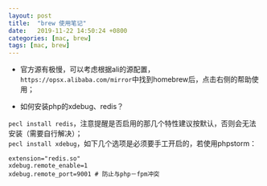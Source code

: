 ```yaml
---
layout: post
title:  "brew 使用笔记"
date:   2019-11-22 14:50:24 +0800
categories: [mac, brew]
tags: [mac, brew]
---
```



* 官方源有极慢，可以考虑根据ali的源配置，`https://opsx.alibaba.com/mirror`中找到homebrew后，点击右侧的帮助使用；  

* 如何安装php的xdebug、redis？

`pecl install redis`，注意提醒是否启用的那几个特性建议按默认，否则会无法安装（需要自行解决）；  
`pecl install xdebug`，如下几个选项是必须要手工开启的，若使用phpstorm：  
```
extension="redis.so"
xdebug.remote_enable=1
xdebug.remote_port=9001 # 防止与php－fpm冲突
```  

